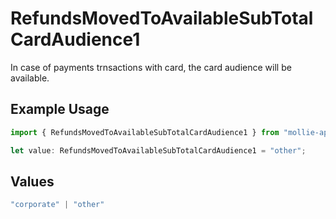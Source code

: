 # RefundsMovedToAvailableSubTotalCardAudience1

In case of payments trnsactions with card, the card audience will be available.

## Example Usage

```typescript
import { RefundsMovedToAvailableSubTotalCardAudience1 } from "mollie-api-typescript/models/operations";

let value: RefundsMovedToAvailableSubTotalCardAudience1 = "other";
```

## Values

```typescript
"corporate" | "other"
```